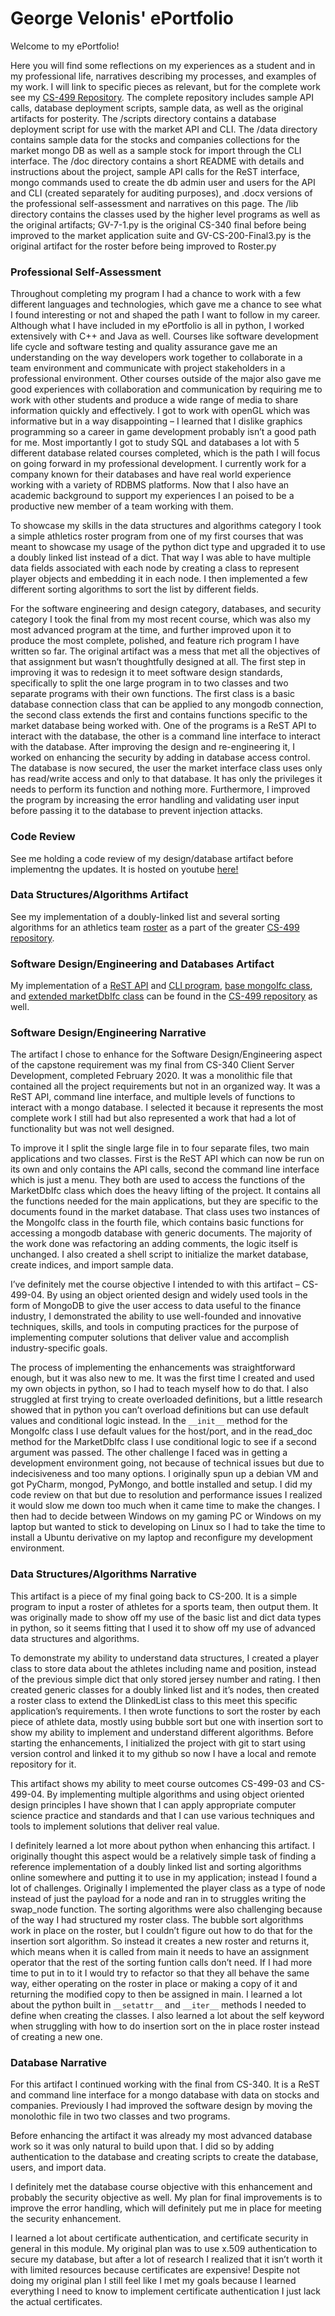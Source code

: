 # George Velonis' ePortfolio

Welcome to my ePortfolio!

Here you will find some reflections on my experiences as a student and in my professional life, narratives describing my processes, and examples of my work.  I will link to specific pieces as relevant, but for the complete work see my [CS-499 Repository](https://github.com/gvelonis/CS-499). The complete repository includes sample API calls, database deployment scripts, sample data, as well as the original artifacts for posterity. The /scripts directory contains a database deployment script for use with the market API and CLI. The /data directory contains sample data for the stocks and companies collections for the market mongo DB as well as a sample stock for import through the CLI interface.  The /doc directory contains a short README with details and instructions about the project, sample API calls for the ReST interface, mongo commands used to create the db admin user and users for the API and CLI (created separately for auditing purposes), and .docx versions of the professional self-assessment and narratives on this page. The /lib directory contains the classes used by the higher level programs as well as the original artifacts; GV-7-1.py is the original CS-340 final before being improved to the market application suite and GV-CS-200-Final3.py is the original artifact for the roster before being improved to Roster.py

### Professional Self-Assessment

Throughout completing my program I had a chance to work with a few different languages and technologies, which gave me a chance to see what I found interesting or not and shaped the path I want to follow in my career.  Although what I have included in my ePortfolio is all in python, I worked extensively with C++ and Java as well.  Courses like software development life cycle and software testing and quality assurance gave me an understanding on the way developers work together to collaborate in a team environment and communicate with project stakeholders in a professional environment.  Other courses outside of the major also gave me good experiences with collaboration and communication by requiring me to work with other students and produce a wide range of media to share information quickly and effectively.  I got to work with openGL which was informative but in a way disappointing – I learned that I dislike graphics programming so a career in game development probably isn’t a good path for me. Most importantly I got to study SQL and databases a lot with 5 different database related courses completed, which is the path I will focus on going forward in my professional development.  I currently work for a company known for their databases and have real world experience working with a  variety of RDBMS platforms. Now that I also have an academic background to support my experiences I an poised to be a productive new member of a team working with them.
	
To showcase my skills in the data structures and algorithms category I took a simple athletics roster program from one of my first courses that was meant to showcase my usage of the python dict type and upgraded it to use a doubly linked list instead of a dict. That way I was able to have multiple data fields associated with each node by creating a class to represent player objects and embedding it in each node. I then implemented a few different sorting algorithms to sort the list by different fields.
	
For the software engineering and design category, databases, and security category I took the final from my most recent course, which was also my most advanced program at the time, and further improved upon it to produce the most complete, polished, and feature rich program I have written so far.  The original artifact was a mess that met all the objectives of that assignment but wasn’t thoughtfully designed at all. The first step in improving it was to redesign it to meet software design standards, specifically to split the one large program in to two classes and two separate programs with their own functions. The first class is a basic database connection class that can be applied to any mongodb connection, the second class extends the first and contains functions specific to the market database being worked with. One of the programs is a ReST API to interact with the database, the other is a command line interface to interact with the database.  After improving the design and re-engineering it, I worked on enhancing the security by adding in database access control.  The database is now secured, the user the market interface class uses only has read/write access and only to that database. It has only the privileges it needs to perform its function and nothing more. Furthermore, I improved the program by increasing the error handling and validating user input before passing it to the database to prevent injection attacks.

### Code Review

See me holding a code review of my design/database artifact before implementng the updates. It is hosted on youtube [here!](https://youtu.be/8JxVkJhRM8c)

### Data Structures/Algorithms Artifact

See my implementation of a doubly-linked list and several sorting algorithms for an athletics team [roster](https://github.com/gvelonis/CS-499/blob/master/Roster.py) as a part of the greater [CS-499 repository](https://github.com/gvelonis/CS-499).

### Software Design/Engineering and Databases Artifact

My implementation of a [ReST API](https://github.com/gvelonis/CS-499/blob/master/MarketAPI.py) and [CLI program](https://github.com/gvelonis/CS-499/blob/master/MarketCLI.py), [base mongoIfc class](https://github.com/gvelonis/CS-499/blob/master/lib/MongoIfc.py), and [extended marketDbIfc class](https://github.com/gvelonis/CS-499/blob/master/lib/MarketDbIfc.py) can be found in the [CS-499 repository](https://github.com/gvelonis/CS-499) as well.

### Software Design/Engineering Narrative

The artifact I chose to enhance for the Software Design/Engineering aspect of the capstone requirement was my final from CS-340 Client Server Development, completed February 2020. It was a monolithic file that contained all the project requirements but not in an organized way. It was a ReST API, command line interface, and multiple levels of functions to interact with a mongo database. I selected it because it represents the most complete work I still had but also represented a work that had a lot of functionality but was not well designed.
	
To improve it I split the single large file in to four separate files, two main applications and two classes. First is the ReST API which can now be run on its own and only contains the API calls, second the command line interface which is just a menu. They both are used to access the functions of the MarketDbIfc class which does the heavy lifting of the project. It contains all the functions needed for the main applications, but they are specific to the documents found in the market database. That class uses two instances of the MongoIfc class in the fourth file, which contains basic functions for accessing a mongodb database with generic documents. The majority of the work done was refactoring an adding comments, the logic itself is unchanged. I also created a shell script to initialize the market database, create indices, and import sample data.
	
I’ve definitely met the course objective I intended to with this artifact – CS-499-04. By using an object oriented design and widely used tools in the form of MongoDB to give the user access to data useful to the finance industry, I demonstrated the ability to use well-founded and innovative techniques, skills, and tools in computing practices for the purpose of implementing computer solutions that deliver value and accomplish industry-specific goals.
	
The process of implementing the enhancements was straightforward enough, but it was also new to me.  It was the first time I created and used my own objects in python, so I had to teach myself how to do that. I also struggled at first trying to create overloaded definitions, but a little research showed that in python you can’t overload definitions but can use default values and conditional logic instead.  In the `__init__` method for the MongoIfc class I use default values for the host/port, and in the read_doc method for the MarketDbIfc class I use conditional logic to see if a second argument was passed. The other challenge I faced was in getting a development environment going, not because of technical issues but due to indecisiveness and too many options. I originally spun up a debian VM and got PyCharm, mongod, PyMongo, and bottle installed and setup. I did my code review on that but due to resolution and performance issues I realized it would slow me down too much when it came time to make the changes. I then had to decide between Windows on my gaming PC or Windows on my laptop but wanted to stick to developing on Linux so I had to take the time to install a Ubuntu derivative on my laptop and reconfigure my development environment.
  
### Data Structures/Algorithms Narrative

This artifact is a piece of my final going back to CS-200. It is a simple program to input a roster of athletes for a sports team, then output them. It was originally made to show off my use of the basic list and dict data types in python, so it seems fitting that I used it to show off my use of advanced data structures and algorithms.
	
To demonstrate my ability to understand data structures, I created a player class to store data about the athletes including name and position, instead of the previous simple dict that only stored jersey number and rating.  I then created generic classes for a doubly linked list and it’s nodes, then created a roster class to extend the DlinkedList class to this meet this specific application’s requirements.  I then wrote functions to sort the roster by each piece of athlete data, mostly using bubble sort but one with insertion sort to show my ability to implement and understand different algorithms. Before starting the enhancements, I initialized the project with git to start using version control and linked it to my github so now I have a local and remote repository for it.
	
This artifact shows my ability to meet course outcomes CS-499-03 and CS-499-04. By implementing multiple algorithms and using object oriented design principles I have shown that I can apply appropriate computer science practice and standards and that I can use various techniques and tools to implement solutions that deliver real value.
	
I definitely learned a lot more about python when enhancing this artifact. I originally thought this aspect would be a relatively simple task of finding a reference implementation of a doubly linked list and sorting algorithms online somewhere and putting it to use in my application; instead I found a lot of challenges. Originally I implemented the player class as a type of node instead of just the payload for a node and ran in to struggles writing the swap_node function. The sorting algorithms were also challenging because of the way I had structured my roster class. The bubble sort algorithms work in place on the roster, but I couldn’t figure out how to do that for the insertion sort algorithm. So instead it creates a new roster and returns it, which means when it is called from main it needs to have an assignment operator that the rest of the sorting funtion calls don’t need. If I had more time to put in to it I would try to refactor so that they all behave the same way, either operating on the roster in place or making a copy of it and returning the modified copy to then be assigned in main. I learned a lot about the python built in `__setattr__` and `__iter__` methods I needed to define when creating the classes. I also learned a lot about the self keyword when struggling with how to do insertion sort on the in place roster instead of creating a new one.
  
### Database Narrative

For this artifact I continued working with the final from CS-340.  It is a ReST and command line interface for a mongo database with data on stocks and companies. Previously I had improved the software design by moving the monolothic file in two two classes and two programs.
	
Before enhancing the artifact it was already my most advanced database work so it was only natural to build upon that.  I did so by adding authentication to the database and creating scripts to create the database, users, and import data.
	
I definitely met the database course objective with this enhancement and probably the security objective as well. My plan for final improvements is to improve the error handling, which will definitely put me in place for meeting the security enhancement.
	
I learned a lot about certificate authentication, and certificate security in general in this module.  My original plan was to use x.509 authentication to secure my database, but after a lot of research I realized that it isn’t worth it with limited resources because certificates are expensive! Despite not doing my original plan I still feel like I met my goals because I learned everything I need to know to implement certificate authentication I just lack the actual certificates.
